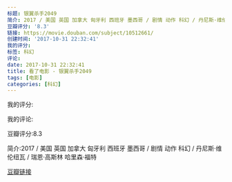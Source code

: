 ```yaml
---
标题: 银翼杀手2049
简介: 2017 / 美国 英国 加拿大 匈牙利 西班牙 墨西哥 / 剧情 动作 科幻 / 丹尼斯·维伦纽瓦 / 瑞恩·高斯林 哈里森·福特
豆瓣评分: '8.3'
链接: https://movie.douban.com/subject/10512661/
创建时间: '2017-10-31 22:32:41'
我的评分:
标签: 科幻
评论:
date: 2017-10-31 22:32:41
title: 看了电影 - 银翼杀手2049
tags: [电影]
categories: [科幻]
---
```


我的评分:

我的评论:

豆瓣评分:8.3

简介:2017 / 美国 英国 加拿大 匈牙利 西班牙 墨西哥 / 剧情 动作 科幻 / 丹尼斯·维伦纽瓦 / 瑞恩·高斯林 哈里森·福特

[豆瓣链接](https://movie.douban.com/subject/10512661/)

